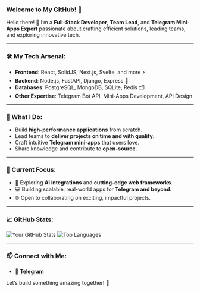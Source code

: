 ### Welcome to My GitHub! 🌟  

Hello there! 👋 I’m a **Full-Stack Developer**, **Team Lead**, and **Telegram Mini-Apps Expert** passionate about crafting efficient solutions, leading teams, and exploring innovative tech.  

---

### 🛠️ My Tech Arsenal:  
- **Frontend**: React, SolidJS, Next.js, Svelte, and more ⚡  
- **Backend**: Node.js, FastAPI, Django, Express 🚀  
- **Databases**: PostgreSQL, MongoDB, SQLite, Redis 🗂️  
- **Other Expertise**: Telegram Bot API, Mini-Apps Development, API Design  

---

### 🌟 What I Do:  
- Build **high-performance applications** from scratch.  
- Lead teams to **deliver projects on time and with quality**.  
- Craft intuitive **Telegram mini-apps** that users love.  
- Share knowledge and contribute to **open-source**.  

---

### 🔭 Current Focus:  
- 🚀 Exploring **AI integrations** and **cutting-edge web frameworks**.  
- 💻 Building scalable, real-world apps for **Telegram and beyond**.  
- 🌐 Open to collaborating on exciting, impactful projects.  

---

### 📈 GitHub Stats:  

![Your GitHub Stats](https://github-readme-stats.vercel.app/api?username=IgorBlink&show_icons=true&theme=radical)
![Top Languages](https://github-readme-stats.vercel.app/api/top-langs/?username=IgorBlink&layout=compact&theme=radical)  

---

### 📫 Connect with Me:  
- [📱 **Telegram**](https://t.me/IgorBlink)  

Let’s build something amazing together! 🚀  
